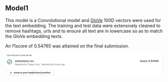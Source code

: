 ## Model1

This model is a Convolutional model and [GloVe](https://nlp.stanford.edu/projects/glove/) 100D vectors were used for the text embedding. The training and test data were extensively cleaned to remove hashtags, urls and to ensure all text are in lowercase so as to match the GloVe embedding texts.

An f1score of 0.54765 was attained on the final submission.

![submission_score](submission_score.PNG)